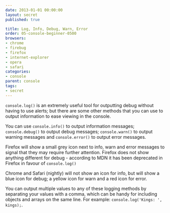 ```yaml
---
date: 2013-01-01 00:00:00
layout: secret
published: true

title: Log, Info, Debug, Warn, Error
order: 05-console-beginner-0500
browsers:
- chrome
- firebug
- firefox
- internet-explorer
- opera
- safari
categories:
- console
parent: console
tags:
- secret
---
```


<p><code>console.log()</code> is an extremely useful tool for outputting debug without having to use alerts; but there are some other methods that you can use to output information to ease viewing in the console.</p>

<p>You can use <code>console.info()</code> to output information messages; <code>console.debug()</code> to output debug messages; <code>console.warn()</code> to output warning messages and <code>console.error()</code> to output error messages.</p>

<p class="firefox">Firefox will show a small grey icon next to info, warn and error messages to signal that they may require further attention. Firefox does not show anything different for debug - according to MDN it has been deprecated in Firefox in favour of <code>console.log()</code></p>

<p class="chrome safari">Chrome and Safari (nightly) will not show an icon for info, but will show a blue icon for debug; a yellow icon for warn and a red icon for error.</p>

<p>You can output multiple values to any of these logging methods by separating your values with a comma, which can be handy for including objects and arrays on the same line. For example: <code>console.log('Kings: ', kings);</code>.</p>

<div class="video"><iframe src="about:blank" data-src="http://player.vimeo.com/video/66605883?title=0&amp;byline=0&amp;portrait=0&amp;color=ededed" width="500" height="313" frameborder="0" webkitAllowFullScreen mozallowfullscreen allowFullScreen></iframe></div>